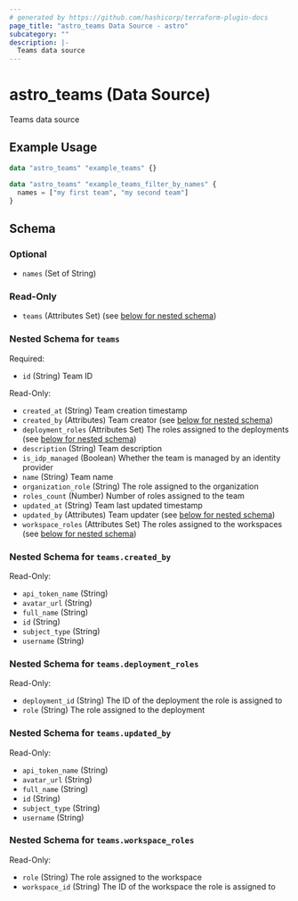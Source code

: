 ```yaml
---
# generated by https://github.com/hashicorp/terraform-plugin-docs
page_title: "astro_teams Data Source - astro"
subcategory: ""
description: |-
  Teams data source
---
```


# astro_teams (Data Source)

Teams data source

## Example Usage

```terraform
data "astro_teams" "example_teams" {}

data "astro_teams" "example_teams_filter_by_names" {
  names = ["my first team", "my second team"]
}
```

<!-- schema generated by tfplugindocs -->
## Schema

### Optional

- `names` (Set of String)

### Read-Only

- `teams` (Attributes Set) (see [below for nested schema](#nestedatt--teams))

<a id="nestedatt--teams"></a>
### Nested Schema for `teams`

Required:

- `id` (String) Team ID

Read-Only:

- `created_at` (String) Team creation timestamp
- `created_by` (Attributes) Team creator (see [below for nested schema](#nestedatt--teams--created_by))
- `deployment_roles` (Attributes Set) The roles assigned to the deployments (see [below for nested schema](#nestedatt--teams--deployment_roles))
- `description` (String) Team description
- `is_idp_managed` (Boolean) Whether the team is managed by an identity provider
- `name` (String) Team name
- `organization_role` (String) The role assigned to the organization
- `roles_count` (Number) Number of roles assigned to the team
- `updated_at` (String) Team last updated timestamp
- `updated_by` (Attributes) Team updater (see [below for nested schema](#nestedatt--teams--updated_by))
- `workspace_roles` (Attributes Set) The roles assigned to the workspaces (see [below for nested schema](#nestedatt--teams--workspace_roles))

<a id="nestedatt--teams--created_by"></a>
### Nested Schema for `teams.created_by`

Read-Only:

- `api_token_name` (String)
- `avatar_url` (String)
- `full_name` (String)
- `id` (String)
- `subject_type` (String)
- `username` (String)


<a id="nestedatt--teams--deployment_roles"></a>
### Nested Schema for `teams.deployment_roles`

Read-Only:

- `deployment_id` (String) The ID of the deployment the role is assigned to
- `role` (String) The role assigned to the deployment


<a id="nestedatt--teams--updated_by"></a>
### Nested Schema for `teams.updated_by`

Read-Only:

- `api_token_name` (String)
- `avatar_url` (String)
- `full_name` (String)
- `id` (String)
- `subject_type` (String)
- `username` (String)


<a id="nestedatt--teams--workspace_roles"></a>
### Nested Schema for `teams.workspace_roles`

Read-Only:

- `role` (String) The role assigned to the workspace
- `workspace_id` (String) The ID of the workspace the role is assigned to
